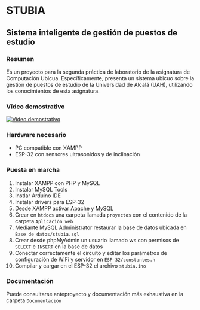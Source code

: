 # STUBIA
## Sistema inteligente de gestión de puestos de estudio
### Resumen
Es un proyecto para la segunda práctica de laboratorio de la asignatura de Computación Ubicua. Específicamente, presenta un sistema ubicuo sobre la gestión de puestos de estudio de la Universidad de Alcalá (UAH), utilizando los conocimientos de esta asignatura.
### Vídeo demostrativo
[![Vídeo demostrativo](https://i9.ytimg.com/vi_webp/x8gsrvX6LyI/mqdefault.webp?v=639653c8&sqp=COiG6JwG&rs=AOn4CLAl6JgYmQbYaxJYM8Q6ZJQg3bl_fg)](https://www.youtube.com/watch?v=x8gsrvX6LyI&ab_channel=PabloGarc%C3%ADa)
### Hardware necesario
* PC compatible con XAMPP
* ESP-32 con sensores ultrasonidos y de inclinación
### Puesta en marcha
1. Instalar XAMPP con PHP y MySQL
2. Instalar MySQL Tools
3. Instlar Arduino IDE
4. Instalar drivers para ESP-32
5. Desde XAMPP activar Apache y MySQL
6. Crear en `htdocs` una carpeta llamada `proyectos` con el contenido de la carpeta `Aplicación web`
7. Mediante MySQL Administrator restaurar la base de datos ubicada en `Base de datos/stubia.sql`
8. Crear desde phpMyAdmin un usuario llamado ws con permisos de `SELECT` e `INSERT` en la base de datos
9. Conectar correctamente el circuito y editar los parámetros de configuración de WiFi y servidor en `ESP-32/constantes.h`
10. Compilar y cargar en el ESP-32 el archivo `stubia.ino`

### Documentación
Puede consultarse anteproyecto y documentación más exhaustiva en la carpeta `Documentación`
